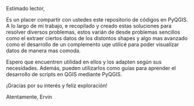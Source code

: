 Estimado lector,

Es un placer compartir con ustedes este repositorio de códigos en PyQGIS. A lo largo de mi trabajo,
e recopilado y creado estas soluciones para resolver diversos problemas, estos varián de desde problemas sencillos
como el extraer ciertos datos de los distontos shapes y algo mas avanzado como el desarrollo de un complemento uqe utilicé
para poder visualizar datos de manera mas comoda. 

Espero que encuentren utilidad en ellos y los adapten según sus necesidades. Además, pueden utilizarlos como guías para aprender el desarrollo de scripts en QGIS mediante PyQGIS.

¡Gracias por su interés y feliz exploración!

Atentamente, Ervin
